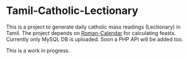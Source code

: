 # Tamil-Catholic-Lectionary

This is a project to generate daily catholic mass readings (Lectionary) in Tamil. The project depends on [Roman-Calendar](https://github.com/jayarathina/Roman-Calendar) for calculating feasts. Currently only MySQL DB is uploaded. Soon a PHP API will be added too.

This is a work in progress.